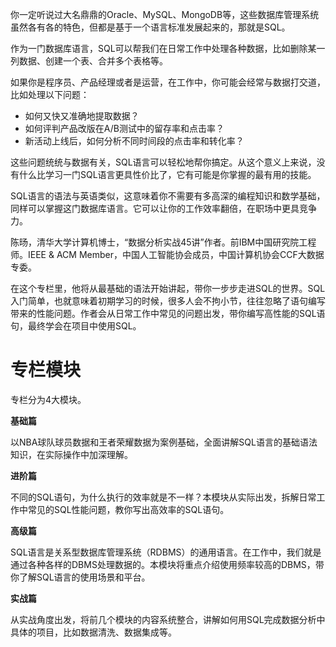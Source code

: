你一定听说过大名鼎鼎的Oracle、MySQL、MongoDB等，这些数据库管理系统虽然各有各的特色，但都是基于一个语言标准发展起来的，那就是SQL。

作为一门数据库语言，SQL可以帮我们在日常工作中处理各种数据，比如删除某一列数据、创建一个表、合并多个表格等。

如果你是程序员、产品经理或者是运营，在工作中，你可能会经常与数据打交道，比如处理以下问题：

- 如何又快又准确地提取数据？
- 如何评判产品改版在A/B测试中的留存率和点击率？
- 新活动上线后，如何分析不同时间段的点击率和转化率？

这些问题统统与数据有关，SQL语言可以轻松地帮你搞定。从这个意义上来说，没有什么比学习一门SQL语言更具性价比了，它有可能是你掌握的最有用的技能。

SQL语言的语法与英语类似，这意味着你不需要有多高深的编程知识和数学基础，同样可以掌握这门数据库语言。它可以让你的工作效率翻倍，在职场中更具竞争力。

陈旸，清华大学计算机博士，“数据分析实战45讲”作者。前IBM中国研究院工程师。IEEE & ACM Member，中国人工智能协会成员，中国计算机协会CCF大数据专委。

在这个专栏里，他将从最基础的语法开始讲起，带你一步步走进SQL的世界。SQL入门简单，也就意味着初期学习的时候，很多人会不拘小节，往往忽略了语句编写带来的性能问题。作者会从日常工作中常见的问题出发，带你编写高性能的SQL语句，最终学会在项目中使用SQL。

# 专栏模块

专栏分为4大模块。

**基础篇**

以NBA球队球员数据和王者荣耀数据为案例基础，全面讲解SQL语言的基础语法知识，在实际操作中加深理解。

**进阶篇**

不同的SQL语句，为什么执行的效率就是不一样？本模块从实际出发，拆解日常工作中常见的SQL性能问题，教你写出高效率的SQL语句。

**高级篇**

SQL语言是关系型数据库管理系统（RDBMS）的通用语言。在工作中，我们就是通过各种各样的DBMS处理数据的。本模块将重点介绍使用频率较高的DBMS，带你了解SQL语言的使用场景和平台。

**实战篇**

从实战角度出发，将前几个模块的内容系统整合，讲解如何用SQL完成数据分析中具体的项目，比如数据清洗、数据集成等。